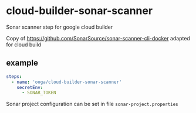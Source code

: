 # cloud-builder-sonar-scanner
Sonar scanner step for google cloud builder

Copy of https://github.com/SonarSource/sonar-scanner-cli-docker adapted for cloud build

## example
```yaml
steps:
  - name: 'ooga/cloud-builder-sonar-scanner'
    secretEnv:
      - SONAR_TOKEN
```

Sonar project configuration can be set in file `sonar-project.properties`
